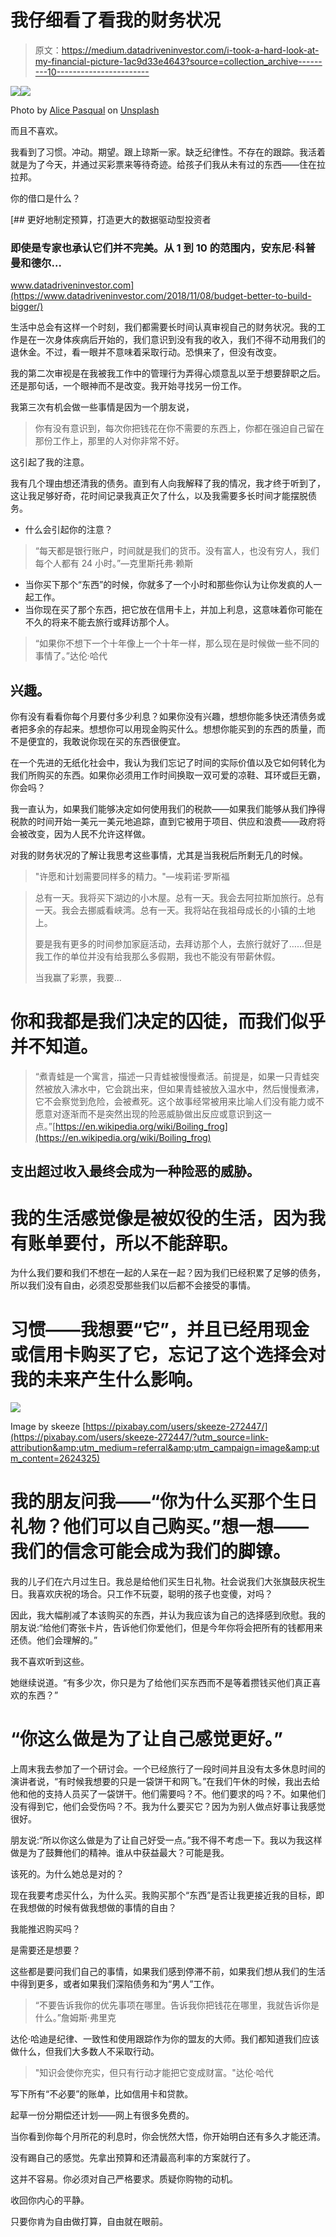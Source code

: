 # 我仔细看了看我的财务状况

> 原文：<https://medium.datadriveninvestor.com/i-took-a-hard-look-at-my-financial-picture-1ac9d33e4643?source=collection_archive---------10----------------------->

[![](img/9a8a82f8a326c4055d4daa48d043857a.png)](http://www.track.datadriveninvestor.com/1B9E)![](img/01f4561f4f4827af8ba702e092d4aa6b.png)

Photo by [Alice Pasqual](https://unsplash.com/@stri_khedonia?utm_source=unsplash&utm_medium=referral&utm_content=creditCopyText) on [Unsplash](https://unsplash.com/search/photos/in-the-red-finances?utm_source=unsplash&utm_medium=referral&utm_content=creditCopyText)

而且不喜欢。

我看到了习惯。冲动。期望。跟上琼斯一家。缺乏纪律性。不存在的跟踪。我活着就是为了今天，并通过买彩票来等待奇迹。给孩子们我从未有过的东西——住在拉拉邦。

你的借口是什么？

[](https://www.datadriveninvestor.com/2018/11/08/budget-better-to-build-bigger/) [## 更好地制定预算，打造更大的数据驱动型投资者

### 即使是专家也承认它们并不完美。从 1 到 10 的范围内，安东尼·科普曼和德尔…

www.datadriveninvestor.com](https://www.datadriveninvestor.com/2018/11/08/budget-better-to-build-bigger/) 

生活中总会有这样一个时刻，我们都需要长时间认真审视自己的财务状况。我的工作是在一次身体疾病后开始的，我们意识到没有我的收入，我们不得不动用我们的退休金。不过，看一眼并不意味着采取行动。恐惧来了，但没有改变。

我的第二次审视是在我被我工作中的管理行为弄得心烦意乱以至于想要辞职之后。还是那句话，一个眼神而不是改变。我开始寻找另一份工作。

我第三次有机会做一些事情是因为一个朋友说，

> 你有没有意识到，每次你把钱花在你不需要的东西上，你都在强迫自己留在那份工作上，那里的人对你非常不好。

这引起了我的注意。

我有几个理由想还清我的债务。直到有人向我解释了我的情况，我才终于听到了，这让我足够好奇，花时间记录我真正欠了什么，以及我需要多长时间才能摆脱债务。

*   什么会引起你的注意？

> “每天都是银行账户，时间就是我们的货币。没有富人，也没有穷人，我们每个人都有 24 小时。”—克里斯托弗·赖斯

*   当你买下那个“东西”的时候，你就多了一个小时和那些你认为让你发疯的人一起工作。
*   当你现在买了那个东西，把它放在信用卡上，并加上利息，这意味着你可能在不久的将来不能去旅行或拜访那个人。

> “如果你不想下一个十年像上一个十年一样，那么现在是时候做一些不同的事情了。”达伦·哈代

## 兴趣。

你有没有看看你每个月要付多少利息？如果你没有兴趣，想想你能多快还清债务或者把多余的存起来。想想你可以用现金购买什么。想想你能买到的东西的质量，而不是便宜的，我敢说你现在买的东西很便宜。

在一个先进的无纸化社会中，我认为我们忘记了时间的实际价值以及它如何转化为我们所购买的东西。如果你必须用工作时间换取一双可爱的凉鞋、耳环或巨无霸，你会吗？

我一直认为，如果我们能够决定如何使用我们的税款——如果我们能够从我们挣得税款的时间开始一美元一美元地追踪，直到它被用于项目、供应和浪费——政府将会被改变，因为人民不允许这样做。

对我的财务状况的了解让我思考这些事情，尤其是当我税后所剩无几的时候。

> "许愿和计划需要同样多的精力。"—埃莉诺·罗斯福

> 总有一天。我将买下湖边的小木屋。总有一天。我会去阿拉斯加旅行。总有一天。我会去挪威看峡湾。总有一天。我将站在我祖母成长的小镇的土地上。
> 
> 要是我有更多的时间参加家庭活动，去拜访那个人，去旅行就好了……但是我工作的单位并没有给我那么多假期，我也不能没有带薪休假。
> 
> 当我赢了彩票，我要…

# 你和我都是我们决定的囚徒，而我们似乎并不知道。

> “煮青蛙是一个寓言，描述一只青蛙被慢慢煮活。前提是，如果一只青蛙突然被放入沸水中，它会跳出来，但如果青蛙被放入温水中，然后慢慢煮沸，它不会察觉到危险，会被煮死。这个故事经常被用来比喻人们没有能力或不愿意对逐渐而不是突然出现的险恶威胁做出反应或意识到这一点。”[https://en.wikipedia.org/wiki/Boiling_frog](https://en.wikipedia.org/wiki/Boiling_frog)

## 支出超过收入最终会成为一种险恶的威胁。

# 我的生活感觉像是被奴役的生活，因为我有账单要付，所以不能辞职。

为什么我们要和我们不想在一起的人呆在一起？因为我们已经积累了足够的债务，所以我们没有自由，必须忍受那些我们以后都不会接受的事情。

# 习惯——我想要“它”，并且已经用现金或信用卡购买了它，忘记了这个选择会对我的未来产生什么影响。

![](img/d8eab72223c1dabd93601de261c67aa3.png)

Image by skeeze [https://pixabay.com/users/skeeze-272447/](https://pixabay.com/users/skeeze-272447/?utm_source=link-attribution&amp;utm_medium=referral&amp;utm_campaign=image&amp;utm_content=2624325)

# 我的朋友问我——“你为什么买那个生日礼物？他们可以自己购买。”想一想——我们的信念可能会成为我们的脚镣。

我的儿子们在六月过生日。我总是给他们买生日礼物。社会说我们大张旗鼓庆祝生日。我喜欢庆祝的场合。只工作不玩耍，聪明的孩子也变傻，对吗？

因此，我大幅削减了本该购买的东西，并认为我应该为自己的选择感到欣慰。我的朋友说:“给他们寄张卡片，告诉他们你爱他们，但是今年你将会把所有的钱都用来还债。他们会理解的。”

我不喜欢听到这些。

她继续说道。“有多少次，你只是为了给他们买东西而不是等着攒钱买他们真正喜欢的东西？”

# “你这么做是为了让自己感觉更好。”

上周末我去参加了一个研讨会。一个已经旅行了一段时间并且没有太多休息时间的演讲者说，“有时候我想要的只是一袋饼干和网飞。”在我们午休的时候，我出去给他和他的支持人员买了一袋饼干。他们需要吗？不。他们要求的吗？不。如果他们没有得到它，他们会受伤吗？不。我为什么要买它？因为为别人做点好事让我感觉很好。

朋友说:“所以你这么做是为了让自己好受一点。”我不得不考虑一下。我以为我这样做是为了鼓舞他们的精神。谁从中获益最大？可能是我。

该死的。为什么她总是对的？

现在我要考虑买什么，为什么买。我购买那个“东西”是否让我更接近我的目标，即在我想做的时候有做我想做的事情的自由？

我能推迟购买吗？

是需要还是想要？

这些都是要问我们自己的事情，如果我们感到停滞不前，如果我们想从我们的生活中得到更多，或者如果我们深陷债务和为“男人”工作。

> “不要告诉我你的优先事项在哪里。告诉我你把钱花在哪里，我就告诉你是什么。”詹姆斯·弗里克

达伦·哈迪是纪律、一致性和使用跟踪作为你的盟友的大师。我们都知道我们应该做什么，但我们大多数人不采取行动。

> "知识会使你充实，但只有行动才能把它变成财富。"达伦·哈代

写下所有“不必要”的账单，比如信用卡和贷款。

起草一份分期偿还计划——网上有很多免费的。

当你看到你每个月所花的利息时，你会恍然大悟，你开始明白还有多久才能还清。

没有踢自己的感觉。先拿出预算和还清最高利率的方案就行了。

这并不容易。你必须对自己严格要求。质疑你购物的动机。

收回你内心的平静。

只要你肯为自由做打算，自由就在眼前。